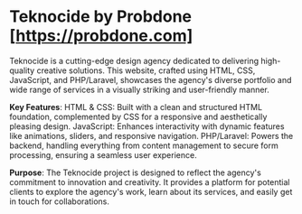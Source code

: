 # Teknocide by Probdone [https://probdone.com]
Teknocide is a cutting-edge design agency dedicated to delivering high-quality creative solutions. This website, crafted using HTML, CSS, JavaScript, and PHP/Laravel, showcases the agency's diverse portfolio and wide range of services in a visually striking and user-friendly manner.

**Key Features**:
HTML & CSS: Built with a clean and structured HTML foundation, complemented by CSS for a responsive and aesthetically pleasing design.
JavaScript: Enhances interactivity with dynamic features like animations, sliders, and responsive navigation.
PHP/Laravel: Powers the backend, handling everything from content management to secure form processing, ensuring a seamless user experience.

**Purpose**:
The Teknocide project is designed to reflect the agency's commitment to innovation and creativity. It provides a platform for potential clients to explore the agency's work, learn about its services, and easily get in touch for collaborations.
